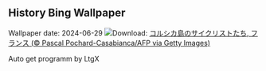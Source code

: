 ## History Bing Wallpaper
Wallpaper date: 2024-06-29
![](https://www.bing.com/th?id=OHR.TourCorsica_JA-JP9224507458_UHD.jpg&w=1000)Download: [コルシカ島のサイクリストたち, フランス (© Pascal Pochard-Casabianca/AFP via Getty Images)](https://www.bing.com/th?id=OHR.TourCorsica_JA-JP9224507458_UHD.jpg)

Auto get programm by LtgX
